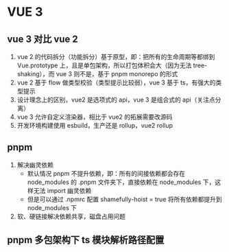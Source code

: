 # VUE 3

## vue 3 对比 vue 2

1. vue 2 的代码拆分（功能拆分）基于原型，即：把所有的生命周期等都绑到 Vue.prototype 上，且是单包架构，所以打包体积会大（因为无法 tree-shaking），而 vue 3 则不是，基于 pnpm monorepo 的形式
2. vue 2 基于 flow 做类型校验（类型提示比较弱），vue 3 基于 ts，有强大的类型提示
3. 设计理念上的区别，vue2 是选项式的 api，vue 3 是组合式的 api（关注点分离）
4. vue 3 允许自定义渲染器，相比于 vue2 的拓展需要改源码
5. 开发环境构建使用 esbuild，生产还是 rollup，vue2 rollup

## pnpm

1. 解决幽灵依赖
   - 默认情况 pnpm 不提升依赖，即：所有的间接依赖都会存在 node_modules 的 .pnpm 文件夹下，直接依赖在 node_modules 下，这样无法 import 幽灵依赖
   - 但是可以通过 .npmrc 配置 shamefully-hoist = true 将所有依赖都提升到 node_modules 下
2. 软、硬链接解决依赖共享，磁盘占用问题

## pnpm 多包架构下 ts 模块解析路径配置
